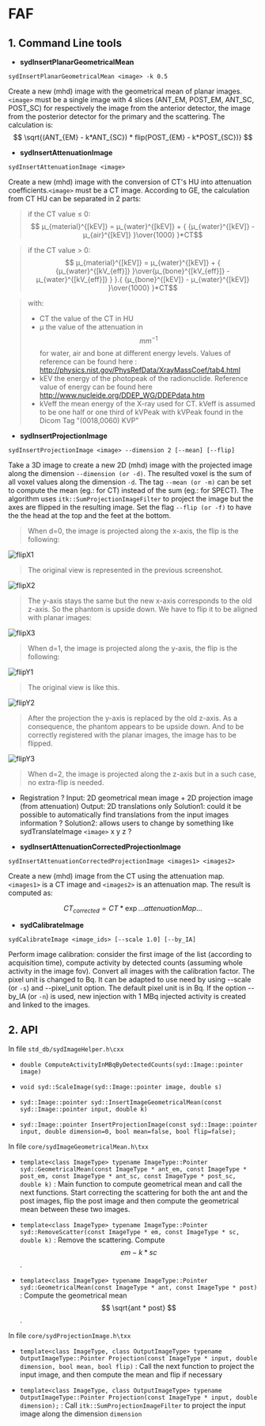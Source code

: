 # FAF

## 1. Command Line tools


- **sydInsertPlanarGeometricalMean**

`sydInsertPlanarGeometricalMean <image> -k 0.5`

Create a new (mhd) image with the geometrical mean of planar images. `<image>`  must be a single image with 4 slices (ANT_EM, POST_EM, ANT_SC, POST_SC) for respectively the image from the anterior detector, the image from the posterior detector for the primary and the scattering. The calculation is:
$$
\sqrt{(ANT_{EM} - k*ANT_{SC}) * flip(POST_{EM} - k*POST_{SC})}
$$

- **sydInsertAttenuationImage**

`sydInsertAttenuationImage <image>`

Create a new (mhd) image with the conversion of CT's HU into attenuation coefficients.`<image>`  must be a CT image. According to GE, the calculation from CT HU can be separated in 2 parts:
 > if the CT value ≤ 0: 
$$ μ_{material}^{[kEV]} = μ_{water}^{[kEV]} + { {μ_{water}^{[kEV]} - μ_{air}^{[kEV]} }\over{1000} }*CT$$

 > if the CT value > 0:
$$ μ_{material}^{[kEV]} = μ_{water}^{[kEV]} + { {μ_{water}^{[kV_{eff}]} }\over{μ_{bone}^{[kV_{eff}]} - μ_{water}^{[kV_{eff}]} } }.{ {μ_{bone}^{[kEV]} - μ_{water}^{[kEV]} }\over{1000} }*CT$$

 > with:
 > - CT the value of the CT in HU
 > - μ the value of the attenuation in $$ mm^{-1} $$ for water, air and bone at different energy levels. Values of reference can be found here : http://physics.nist.gov/PhysRefData/XrayMassCoef/tab4.html
 > - kEV the energy of the photopeak of the radionuclide. Reference value of energy can be found here http://www.nucleide.org/DDEP_WG/DDEPdata.htm
 > - kVeff the mean energy of the X-ray used for CT. kVeff is assumed to be one half or one third of kVPeak with kVPeak found in the Dicom Tag "(0018,0060) KVP"


- **sydInsertProjectionImage**

`sydInsertProjectionImage <image> --dimension 2 [--mean] [--flip]`

Take a 3D image to create a new 2D (mhd) image with the projected image along the dimension ```--dimension (or -d)```. The resulted voxel is the sum of all voxel values along the dimension `-d`. The tag ```--mean (or -m)``` can be set to compute the mean (eg.: for CT) instead of the sum (eg.: for SPECT). The algorithm uses ```itk::SumProjectionImageFilter``` to project the image but the axes are flipped in the resulting image. Set the flag ```--flip (or -f)``` to have the the head at the top and the feet at the bottom.

> When d=0, the image is projected along the x-axis, the flip is the following:

![flipX1](flipX1.png)

>The original view is represented in the previous screenshot.

![flipX2](flipX2.png)

> The y-axis stays the same but the new x-axis corresponds to the old z-axis. So the phantom is upside down. We have to flip it to be aligned with planar images:

![flipX3](flipX3.png)

> When d=1, the image is projected along the y-axis, the flip is the following:

![flipY1](flipY1.png)

> The original view is like this.

![flipY2](flipY2.png)

> After the projection the y-axis is replaced by the old z-axis. As a consequence, the phantom appears to be upside down. And to be correctly registered with the planar images, the image has to be flipped.

![flipY3](flipY3.png)

> When d=2, the image is projected along the z-axis but in a such case, no extra-flip is needed.

- Registration ?
Input: 2D geometrical mean image + 2D projection image (from attenuation)
Output: 2D translations only
Solution1: could it be possible to automatically find translations from the input images information ? 
Solution2: allows users to change by something like sydTranslateImage `<image>` x y z ?


- **sydInsertAttenuationCorrectedProjectionImage**

`sydInsertAttenuationCorrectedProjectionImage <images1> <images2>`

Create a new (mhd) image from the CT using the attenuation map. `<images1>` is a CT image and `<images2>` is an attenuation map. The result is computed as:

$$CT_{corrected} = CT * \exp{...attenuationMap...}$$

- **sydCalibrateImage**

`sydCalibrateImage <image_ids> [--scale 1.0] [--by_IA]`

Perform image calibration: consider the first image of the list (according to
acquisition time), compute activity by detected counts (assuming whole activity
in the image fov). Convert all images with the calibration factor. The pixel
unit is changed to Bq.
It can be adapted to use need by using --scale (or `-s`) and --pixel_unit option.
The default pixel unit is in Bq. If the option --by_IA (or `-n`) is used, new injection
with 1 MBq injected activity is created and linked to the images.


## 2. API

In file `std_db/sydImageHelper.h\cxx`

- ```double ComputeActivityInMBqByDetectedCounts(syd::Image::pointer image)```

- ```void syd::ScaleImage(syd::Image::pointer image, double s)```

- ```syd::Image::pointer syd::InsertImageGeometricalMean(const syd::Image::pointer input, double k)```

- ```syd::Image::pointer InsertProjectionImage(const syd::Image::pointer input, double dimension=0, bool mean=false, bool flip=false);```


In file `core/sydImageGeometricalMean.h\txx`

- ```template<class ImageType> typename ImageType::Pointer syd::GeometricalMean(const ImageType * ant_em, const ImageType * post_em, const ImageType * ant_sc, const ImageType * post_sc, double k)``` : Main function to compute geometrical mean and call the next functions. Start correcting the scattering for both the ant and the post images, flip the post image and then compute the geometrical mean between these two images.

- ```template<class ImageType> typename ImageType::Pointer syd::RemoveScatter(const ImageType * em, const ImageType * sc, double k)``` : Remove the scattering. Compute $$ em - k*sc $$.

- ```template<class ImageType> typename ImageType::Pointer syd::GeometricalMean(const ImageType * ant, const ImageType * post)``` : Compute the geometrical mean $$ \sqrt{ant * post} $$.



In file `core/sydProjectionImage.h\txx`

- ```template<class ImageType, class OutputImageType> typename OutputImageType::Pointer Projection(const ImageType * input, double dimension, bool mean, bool flip)``` : Call the next function to project the input image, and then compute the mean and flip if necessary

- ```template<class ImageType, class OutputImageType> typename OutputImageType::Pointer Projection(const ImageType * input, double dimension);``` : 
Call ```itk::SumProjectionImageFilter``` to project the input image along the dimension `dimension`


